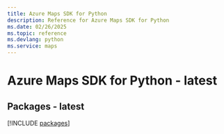 ```yaml
---
title: Azure Maps SDK for Python
description: Reference for Azure Maps SDK for Python
ms.date: 02/26/2025
ms.topic: reference
ms.devlang: python
ms.service: maps
---
```

# Azure Maps SDK for Python - latest
## Packages - latest
[!INCLUDE [packages](maps-index.md)]